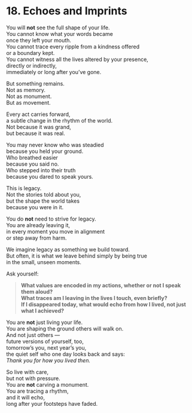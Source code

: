 # 18. Echoes and Imprints

You will **not** see the full shape of your life.  
You cannot know what your words became  
once they left your mouth.  
You cannot trace every ripple from a kindness offered  
or a boundary kept.  
You cannot witness all the lives altered by your presence,  
directly or indirectly,  
immediately or long after you’ve gone.

But something remains.  
Not as memory.  
Not as monument.  
But as movement.

Every act carries forward,  
a subtle change in the rhythm of the world.  
Not because it was grand,  
but because it was real.

You may never know who was steadied  
because you held your ground.  
Who breathed easier  
because you said no.  
Who stepped into their truth  
because you dared to speak yours.

This is legacy.  
Not the stories told about you,  
but the shape the world takes  
because you were in it.

You do **not** need to strive for legacy.  
You are already leaving it,  
in every moment you move in alignment  
or step away from harm.

We imagine legacy as something we build toward.  
But often, it is what we leave behind simply by being true  
in the small, unseen moments.

Ask yourself:

> **What values are encoded in my actions, whether or not I speak them aloud?**  
> **What traces am I leaving in the lives I touch, even briefly?**  
> **If I disappeared today, what would echo from how I lived, not just what I achieved?**

You are **not** just living your life.  
You are shaping the ground others will walk on.  
And not just others —  
future versions of yourself, too,  
tomorrow’s you, next year’s you,  
the quiet self who one day looks back and says:  
*Thank you for how you lived then.*

So live with care,  
but not with pressure.  
You are **not** carving a monument.  
You are tracing a rhythm,  
and it will echo,  
long after your footsteps have faded.  
